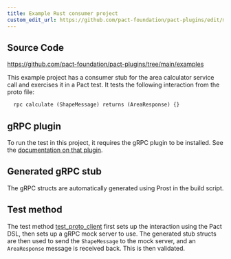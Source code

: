 ```yaml
---
title: Example Rust consumer project
custom_edit_url: https://github.com/pact-foundation/pact-plugins/edit/main/examples/gRPC/area_calculator/consumer-rust/README.md
---
```

<!-- This file has been synced from the pact-foundation/pact-plugins repository. Please do not edit it directly. The URL of the source file can be found in the custom_edit_url value above -->

## Source Code

https://github.com/pact-foundation/pact-plugins/tree/main/examples


This example project has a consumer stub for the area calculator service call and exercises it in a Pact test. 
It tests the following interaction from the proto file:

```protobuf
  rpc calculate (ShapeMessage) returns (AreaResponse) {}
```

## gRPC plugin

To run the test in this project, it requires the gRPC plugin to be installed. See the [documentation on that plugin](https://github.com/pactflow/pact-protobuf-plugin#installation).

## Generated gRPC stub

The gRPC structs are automatically generated using Prost in the build script.

## Test method

The test method [test_proto_client](https://github.com/pact-foundation/pact-plugins/blob/main/src/lib.rs) first sets up the interaction using the Pact DSL, then sets up a 
gRPC mock server to use. The generated stub structs are then used to send the `ShapeMessage` to the mock server, 
and an `AreaResponse` message is received back. This is then validated.
